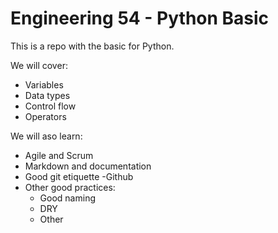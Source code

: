 # Engineering 54 - Python Basic

This is a repo with the basic for Python.

We will cover:
- Variables
- Data types
- Control flow
- Operators

We will aso learn:
- Agile and Scrum
- Markdown and documentation
- Good git etiquette
-Github
- Other good practices:
    - Good naming
    - DRY
    - Other
